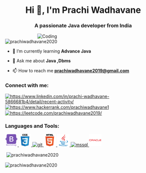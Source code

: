 <h1 align="center">Hi 👋, I'm Prachi Wadhavane</h1>
<h3 align="center">A passionate Java developer from India</h3>
<img align="right" alt="Coding" width="400" src="https://miro.medium.com/max/1100/1*qdAW1TjCN57h1lbuuzvchg.gif">
<p align="left"> <img src="https://komarev.com/ghpvc/?username=prachiwadhavane2020&label=Profile%20views&color=0e75b6&style=flat" alt="prachiwadhavane2020" /> </p>

- 🌱 I’m currently learning **Advance Java**

- 💬 Ask me about **Java ,Dbms**

- 📫 How to reach me **prachiwadhavane2019@gmail.com**

<h3 align="left">Connect with me:</h3>
<p align="left">
<a href="https://linkedin.com/in/https://www.linkedin.com/in/prachi-wadhavane-5866681b4/detail/recent-activity/" target="blank"><img align="center" src="https://raw.githubusercontent.com/rahuldkjain/github-profile-readme-generator/master/src/images/icons/Social/linked-in-alt.svg" alt="https://www.linkedin.com/in/prachi-wadhavane-5866681b4/detail/recent-activity/" height="30" width="40" /></a>
<a href="https://www.hackerrank.com/https://www.hackerrank.com/prachiwadhavane1" target="blank"><img align="center" src="https://raw.githubusercontent.com/rahuldkjain/github-profile-readme-generator/master/src/images/icons/Social/hackerrank.svg" alt="https://www.hackerrank.com/prachiwadhavane1" height="30" width="40" /></a>
<a href="https://www.leetcode.com/https://leetcode.com/prachiwadhavane2019/" target="blank"><img align="center" src="https://raw.githubusercontent.com/rahuldkjain/github-profile-readme-generator/master/src/images/icons/Social/leet-code.svg" alt="https://leetcode.com/prachiwadhavane2019/" height="30" width="40" /></a>
</p>

<h3 align="left">Languages and Tools:</h3>
<p align="left"> <a href="https://getbootstrap.com" target="_blank" rel="noreferrer"> <img src="https://raw.githubusercontent.com/devicons/devicon/master/icons/bootstrap/bootstrap-plain-wordmark.svg" alt="bootstrap" width="40" height="40"/> </a> <a href="https://www.w3schools.com/css/" target="_blank" rel="noreferrer"> <img src="https://raw.githubusercontent.com/devicons/devicon/master/icons/css3/css3-original-wordmark.svg" alt="css3" width="40" height="40"/> </a> <a href="https://git-scm.com/" target="_blank" rel="noreferrer"> <img src="https://www.vectorlogo.zone/logos/git-scm/git-scm-icon.svg" alt="git" width="40" height="40"/> </a> <a href="https://www.w3.org/html/" target="_blank" rel="noreferrer"> <img src="https://raw.githubusercontent.com/devicons/devicon/master/icons/html5/html5-original-wordmark.svg" alt="html5" width="40" height="40"/> </a> <a href="https://www.java.com" target="_blank" rel="noreferrer"> <img src="https://raw.githubusercontent.com/devicons/devicon/master/icons/java/java-original.svg" alt="java" width="40" height="40"/> </a> <a href="https://www.microsoft.com/en-us/sql-server" target="_blank" rel="noreferrer"> <img src="https://www.svgrepo.com/show/303229/microsoft-sql-server-logo.svg" alt="mssql" width="40" height="40"/> </a> <a href="https://www.oracle.com/" target="_blank" rel="noreferrer"> <img src="https://raw.githubusercontent.com/devicons/devicon/master/icons/oracle/oracle-original.svg" alt="oracle" width="40" height="40"/> </a> </p>

<p>&nbsp;<img align="center" src="https://github-readme-stats.vercel.app/api?username=prachiwadhavane2020&show_icons=true&locale=en" alt="prachiwadhavane2020" /></p>

<p><img align="center" src="https://github-readme-streak-stats.herokuapp.com/?user=prachiwadhavane2020&" alt="prachiwadhavane2020" /></p>
